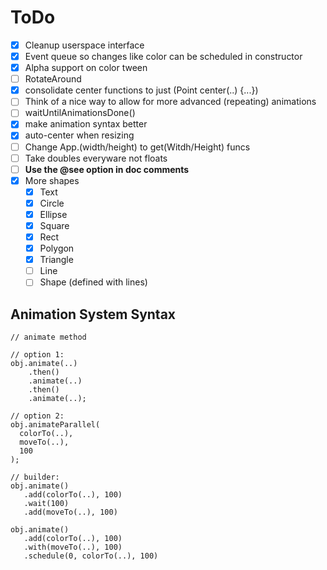 # ToDo

- [X] Cleanup userspace interface
- [x] Event queue so changes like color can be scheduled in constructor
- [x] Alpha support on color tween
- [ ] RotateAround
- [x] consolidate center functions to just (Point center(..) {...})
- [ ] Think of a nice way to allow for more advanced (repeating) animations
- [ ] waitUntilAnimationsDone()
- [X] make animation syntax better
- [X] auto-center when resizing
- [ ] Change App.(width/height) to get(Witdh/Height) funcs
- [ ] Take doubles everyware not floats
- [ ] **Use the @see option in doc comments**
- [X] More shapes
    - [x] Text
    - [x] Circle
    - [x] Ellipse
    - [x] Square
    - [x] Rect
    - [X] Polygon
    - [X] Triangle
    - [ ] Line
    - [ ] Shape (defined with lines)

## Animation System Syntax

```
// animate method

// option 1:
obj.animate(..)
    .then()
    .animate(..)
    .then()
    .animate(..);

// option 2:
obj.animateParallel(
  colorTo(..),
  moveTo(..),
  100
);

// builder:
obj.animate()
   .add(colorTo(..), 100)
   .wait(100)
   .add(moveTo(..), 100)

obj.animate()
   .add(colorTo(..), 100)
   .with(moveTo(..), 100)
   .schedule(0, colorTo(..), 100)
```